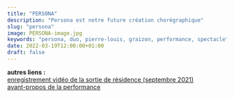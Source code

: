 ```yaml
---
title: "PERSONA"
description: "Persona est notre future création chorégraphique"
slug: "persona"
image: PERSONA-image.jpg
keywords: "persona, duo, pierre-louis, graizon, performance, spectacle"
date: 2022-03-19T12:00:00+01:00
draft: false
---
```

**autres liens :**  
[enregistrement vidéo de la sortie de résidence (septembre 2021)](https://vimeo.com/605598830)  
[avant-propos de la performance](/persona-avantpropos-site.pdf)


